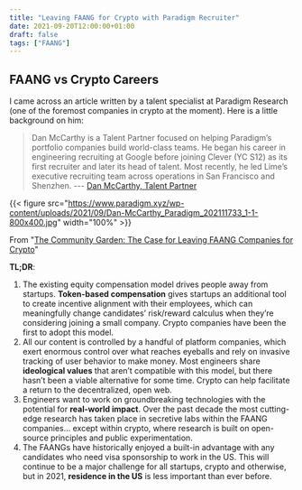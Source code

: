 ```yaml
---
title: "Leaving FAANG for Crypto with Paradigm Recruiter"
date: 2021-09-20T12:00:00+01:00
draft: false
tags: ["FAANG"]
---
```


## FAANG vs Crypto Careers

I came across an article written by a talent specialist at Paradigm Research (one of the foremost companies in crypto at the moment). Here is a little background on him:
> Dan McCarthy is a Talent Partner focused on helping Paradigm’s portfolio companies build world-class teams. He began his career in engineering recruiting at Google before joining Clever (YC S12) as its first recruiter and later its head of talent. Most recently, he led Lime’s executive recruiting team across operations in San Francisco and Shenzhen. --- [Dan McCarthy, Talent Partner](https://www.paradigm.xyz/team/danmccarthy/)

{{< figure src="https://www.paradigm.xyz/wp-content/uploads/2021/09/Dan-McCarthy_Paradigm_202111733_1-1-800x400.jpg" width="100%" >}}

From "[The Community Garden: The Case for Leaving FAANG Companies for Crypto](https://www.paradigm.xyz/2021/09/the-community-garden-the-case-for-leaving-faang-companies-for-crypto/)"

**TL;DR**:

1. The existing equity compensation model drives people away from startups. **Token-based compensation** gives startups an additional tool to create incentive alignment with their employees, which can meaningfully change candidates’ risk/reward calculus when they’re considering joining a small company.  Crypto companies have been the first to adopt this model.
2. All our content is controlled by a handful of platform companies, which exert enormous control over what reaches eyeballs and rely on invasive tracking of user behavior to make money. Most engineers share **ideological values** that aren’t compatible with this model, but there hasn’t been a viable alternative for some time. Crypto can help facilitate a return to the decentralized, open web.
3. Engineers want to work on groundbreaking technologies with the potential for **real-world impact**. Over the past decade the most cutting-edge research has taken place in secretive labs within the FAANG companies… except within crypto, where research is built on open-source principles and public experimentation.
4. The FAANGs have historically enjoyed a built-in advantage with any candidates who need visa sponsorship to work in the US.  This will continue to be a major challenge for all startups, crypto and otherwise, but in 2021, **residence in the US** is less important than ever before.
